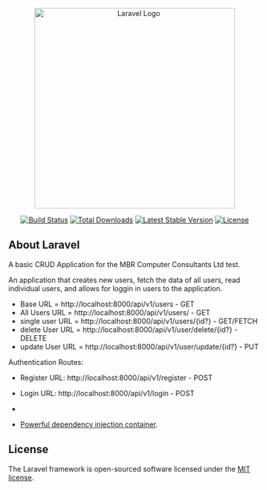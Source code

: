 <p align="center"><a href="https://laravel.com" target="_blank"><img src="https://raw.githubusercontent.com/laravel/art/master/logo-lockup/5%20SVG/2%20CMYK/1%20Full%20Color/laravel-logolockup-cmyk-red.svg" width="400" alt="Laravel Logo"></a></p>

<p align="center">
<a href="https://github.com/laravel/framework/actions"><img src="https://github.com/laravel/framework/workflows/tests/badge.svg" alt="Build Status"></a>
<a href="https://packagist.org/packages/laravel/framework"><img src="https://img.shields.io/packagist/dt/laravel/framework" alt="Total Downloads"></a>
<a href="https://packagist.org/packages/laravel/framework"><img src="https://img.shields.io/packagist/v/laravel/framework" alt="Latest Stable Version"></a>
<a href="https://packagist.org/packages/laravel/framework"><img src="https://img.shields.io/packagist/l/laravel/framework" alt="License"></a>
</p>

## About Laravel

A basic CRUD Application for the MBR Computer Consultants Ltd test.

An application that creates new users, fetch the data of all users, read individual users, and allows for loggin in users to the application.

-   Base URL = http://localhost:8000/api/v1/users - GET
-   All Users URL = http://localhost:8000/api/v1/users/ - GET
-   single user URL = http://localhost:8000/api/v1/users/{id?} - GET/FETCH
-   delete User URL = http://localhost:8000/api/v1/user/delete/{id?} - DELETE
-   update User URL = http://localhost:8000/api/v1/user/update/{id?} - PUT

Authentication Routes:

-   Register URL: http://localhost:8000/api/v1/register - POST
-   Login URL: http://localhost:8000/api/v1/login - POST

-
-   [Powerful dependency injection container](https://laravel.com/docs/container).

## License

The Laravel framework is open-sourced software licensed under the [MIT license](https://opensource.org/licenses/MIT).
